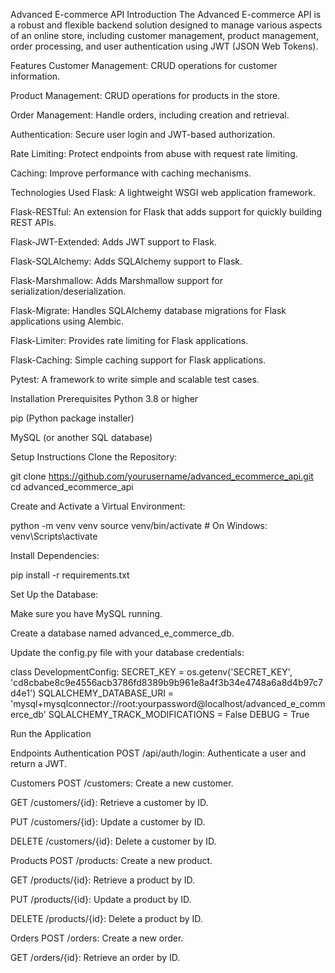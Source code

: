 
Advanced E-commerce API
Introduction
The Advanced E-commerce API is a robust and flexible backend solution designed to manage various aspects of an online store, including customer management, product management, order processing, and user authentication using JWT (JSON Web Tokens).

Features
Customer Management: CRUD operations for customer information.

Product Management: CRUD operations for products in the store.

Order Management: Handle orders, including creation and retrieval.

Authentication: Secure user login and JWT-based authorization.

Rate Limiting: Protect endpoints from abuse with request rate limiting.

Caching: Improve performance with caching mechanisms.

Technologies Used
Flask: A lightweight WSGI web application framework.

Flask-RESTful: An extension for Flask that adds support for quickly building REST APIs.

Flask-JWT-Extended: Adds JWT support to Flask.

Flask-SQLAlchemy: Adds SQLAlchemy support to Flask.

Flask-Marshmallow: Adds Marshmallow support for serialization/deserialization.

Flask-Migrate: Handles SQLAlchemy database migrations for Flask applications using Alembic.

Flask-Limiter: Provides rate limiting for Flask applications.

Flask-Caching: Simple caching support for Flask applications.

Pytest: A framework to write simple and scalable test cases.

Installation
Prerequisites
Python 3.8 or higher

pip (Python package installer)

MySQL (or another SQL database)


Setup Instructions
Clone the Repository:

git clone https://github.com/yourusername/advanced_ecommerce_api.git
cd advanced_ecommerce_api


Create and Activate a Virtual Environment:

python -m venv venv
source venv/bin/activate  # On Windows: venv\Scripts\activate


Install Dependencies:

pip install -r requirements.txt


Set Up the Database:

Make sure you have MySQL running.

Create a database named advanced_e_commerce_db.

Update the config.py file with your database credentials:

class DevelopmentConfig:
    SECRET_KEY = os.getenv('SECRET_KEY', 'cd8cbabe8c9e4556acb3786fd8389b9b961e8a4f3b34e4748a6a8d4b97c7d4e1')
    SQLALCHEMY_DATABASE_URI = 'mysql+mysqlconnector://root:yourpassword@localhost/advanced_e_commerce_db'
    SQLALCHEMY_TRACK_MODIFICATIONS = False
    DEBUG = True

Run the Application


Endpoints
Authentication
POST /api/auth/login: Authenticate a user and return a JWT.

Customers
POST /customers: Create a new customer.

GET /customers/{id}: Retrieve a customer by ID.

PUT /customers/{id}: Update a customer by ID.

DELETE /customers/{id}: Delete a customer by ID.

Products
POST /products: Create a new product.

GET /products/{id}: Retrieve a product by ID.

PUT /products/{id}: Update a product by ID.

DELETE /products/{id}: Delete a product by ID.

Orders
POST /orders: Create a new order.

GET /orders/{id}: Retrieve an order by ID.









